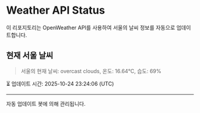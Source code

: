 
# Weather API Status

이 리포지토리는 OpenWeather API를 사용하여 서울의 날씨 정보를 자동으로 업데이트합니다.

## 현재 서울 날씨
> 서울의 현재 날씨: overcast clouds, 온도: 16.64°C, 습도: 69%

⏳ 업데이트 시간: 2025-10-24 23:24:06 (UTC)

---
자동 업데이트 봇에 의해 관리됩니다.
